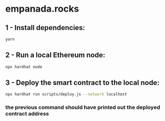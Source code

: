 # empanada.rocks

## 1 - Install dependencies:
```sh
yarn
```
## 2 - Run a local Ethereum node:
```sh
npx hardhat node
```
## 3 - Deploy the smart contract to the local node:
```sh
npx hardhat run scripts/deploy.js --network localhost
```
### the previous command should have printed out the deployed contract address
